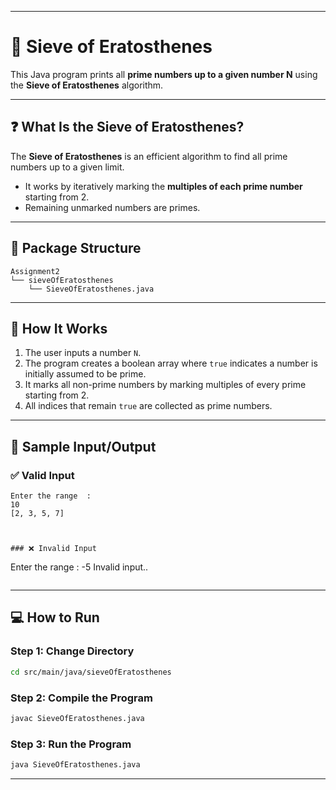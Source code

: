 
---

# 🧮 Sieve of Eratosthenes

This Java program prints all **prime numbers up to a given number N** using the **Sieve of Eratosthenes** algorithm.

---

## ❓ What Is the Sieve of Eratosthenes?

The **Sieve of Eratosthenes** is an efficient algorithm to find all prime numbers up to a given limit.

* It works by iteratively marking the **multiples of each prime number** starting from 2.
* Remaining unmarked numbers are primes.

---

## 📂 Package Structure

```
Assignment2  
└── sieveOfEratosthenes  
    └── SieveOfEratosthenes.java
```

---

## 🚀 How It Works

1. The user inputs a number `N`.
2. The program creates a boolean array where `true` indicates a number is initially assumed to be prime.
3. It marks all non-prime numbers by marking multiples of every prime starting from 2.
4. All indices that remain `true` are collected as prime numbers.

---

## 🧾 Sample Input/Output

### ✅ Valid Input

```
Enter the range  : 
10
[2, 3, 5, 7]
```

```


### ❌ Invalid Input

```
Enter the range  : 
-5
Invalid input..
```

```

---

## 💻 How to Run

### **Step 1: Change Directory**

```bash
cd src/main/java/sieveOfEratosthenes
```

### **Step 2: Compile the Program**

```bash
javac SieveOfEratosthenes.java
```

### **Step 3: Run the Program**

```bash
java SieveOfEratosthenes.java
```

---
